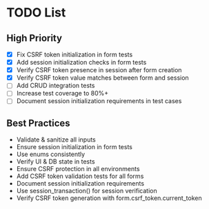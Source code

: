 # TODO List
## High Priority
- [x] Fix CSRF token initialization in form tests
- [x] Add session initialization checks in form tests
- [x] Verify CSRF token presence in session after form creation
- [x] Verify CSRF token value matches between form and session
- [ ] Add CRUD integration tests
- [ ] Increase test coverage to 80%+
- [ ] Document session initialization requirements in test cases

## Best Practices
- Validate & sanitize all inputs
- Ensure session initialization in form tests
- Use enums consistently
- Verify UI & DB state in tests
- Ensure CSRF protection in all environments
- Add CSRF token validation tests for all forms
- Document session initialization requirements
- Use session_transaction() for session verification
- Verify CSRF token generation with form.csrf_token.current_token

